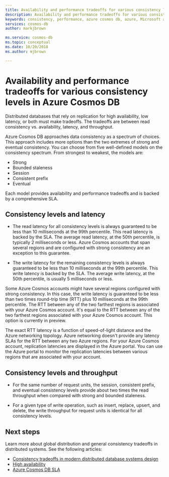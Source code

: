 ```yaml
---
title: Availability and performance tradeoffs for various consistency levels in Azure Cosmos DB
description: Availability and performance tradeoffs for various consistency levels in Azure Cosmos DB.
keywords: consistency, performance, azure cosmos db, azure, Microsoft azure
services: cosmos-db
author: markjbrown

ms.service: cosmos-db
ms.topic: conceptual
ms.date: 10/20/2018
ms.author: mjbrown

---
```


# Availability and performance tradeoffs for various consistency levels in Azure Cosmos DB

Distributed databases that rely on replication for high availability, low latency, or both must make tradeoffs. The tradeoffs are between read consistency vs. availability, latency, and throughput. 

Azure Cosmos DB approaches data consistency as a spectrum of choices. This approach includes more options than the two extremes of strong and eventual consistency. You can choose from five well-defined models on the consistency spectrum. From strongest to weakest, the models are:

- Strong 
- Bounded staleness 
- Session 
- Consistent prefix 
- Eventual 

Each model provides availability and performance tradeoffs and is backed by a comprehensive SLA.

## Consistency levels and latency

- The read latency for all consistency levels is always guaranteed to be less than 10 milliseconds at the 99th percentile. This read latency is backed by the SLA. The average read latency, at the 50th percentile, is typically 2 milliseconds or less. Azure Cosmos accounts that span several regions and are configured with strong consistency are an exception to this guarantee.

-  The write latency for the remaining consistency levels is always guaranteed to be less than 10 milliseconds at the 99th percentile. This write latency is backed by the SLA. The average write latency, at the 50th percentile, is usually 5 milliseconds or less.

Some Azure Cosmos accounts might have several regions configured with strong consistency. In this case, the write latency is guaranteed to be less than two times round-trip time (RTT) plus 10 milliseconds at the 99th percentile. The RTT between any of the two farthest regions is associated with your Azure Cosmos account. It's equal to the RTT between any of the two farthest regions associated with your Azure Cosmos account. This option is currently in preview. 

The exact RTT latency is a function of speed-of-light distance and the Azure networking topology. Azure networking doesn't provide any latency SLAs for the RTT between any two Azure regions. For your Azure Cosmos account, replication latencies are displayed in the Azure portal. You can use the Azure portal to monitor the replication latencies between various regions that are associated with your account.

## Consistency levels and throughput

- For the same number of request units, the session, consistent prefix, and eventual consistency levels provide about two times the read throughput when compared with strong and bounded staleness.

- For a given type of write operation, such as insert, replace, upsert, and delete, the write throughput for request units is identical for all consistency levels.

## Next steps

Learn more about global distribution and general consistency tradeoffs in distributed systems. See the following articles:

* [Consistency tradeoffs in modern distributed database systems design](https://www.computer.org/web/csdl/index/-/csdl/mags/co/2012/02/mco2012020037-abs.html)
* [High availability](high-availability.md)
* [Azure Cosmos DB SLA](https://azure.microsoft.com/support/legal/sla/cosmos-db/v1_2/)
